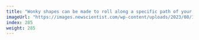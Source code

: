 ```yaml
---
title: "Wonky shapes can be made to roll along a specific path of your choice"
imageUrl: "https://images.newscientist.com/wp-content/uploads/2023/08/10110106/SEI_167139728.jpg?width=788"
index: 285
weight: 285
---
```


